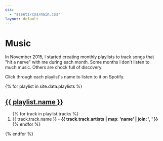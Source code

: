 ```yaml
---
css:
  - "assets/css/main.css"
layout: default
---
```


# Music

In November 2015, I started creating monthly playlists to track songs that "hit a nerve" with me during each month. Some months I don't listen to much music. Others are chock full of discovery.

Click through each playlist's name to listen to it on Spotify.

{% for playlist in site.data.playlists %}
<h2><a href="{{ playlist.external_urls.spotify }}">{{ playlist.name }}</a></h2>
<ol>
  {% for track in playlist.tracks %}
  <!-- <li>{{ track.track.name }}<br><strong>{{ track.track.artists.first.name }}</strong> - {{ track.track.album.name }}</li> -->
  <li>{{ track.track.name }} - <strong>{{ track.track.artists | map: 'name' | join: ', ' }}</strong></li>
  {% endfor %}
</ol>
{% endfor %}
